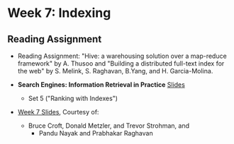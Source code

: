 # Week 7: Indexing

## Reading Assignment

* Reading Assignment: "Hive: a warehousing solution over a map-reduce framework" by A. Thusoo and "Building a distributed full-text index for the web" by S. Melink, S. Raghavan, B.Yang, and H. Garcia-Molina.

* **Search Engines: Information Retrieval in Practice** [Slides](http://www.search-engines-book.com/slides/)
  * Set 5 ("Ranking with Indexes")

* [Week 7 Slides](week7.pdf), Courtesy of:
  * Bruce Croft, Donald Metzler, and Trevor Strohman, and
	* Pandu Nayak and Prabhakar Raghavan
